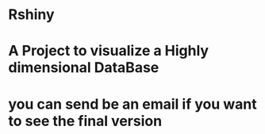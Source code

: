 # Rshiny
# A Project to visualize a Highly dimensional DataBase
# you can send be an email if you want to see the final version

